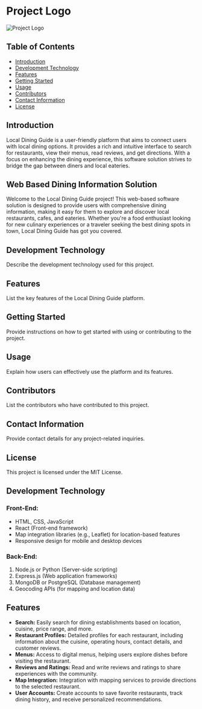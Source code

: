 # Project Logo
![Project Logo](downloads/Project_logo_eng.png)

## Table of Contents
- [Introduction](#introduction)
- [Development Technology](#development-technology)
- [Features](#features)
- [Getting Started](#getting-started)
- [Usage](#usage)
- [Contributors](#contributors)
- [Contact Information](#contact-information)
- [License](#license)

## Introduction
Local Dining Guide is a user-friendly platform that aims to connect users with local dining options. It provides a rich and intuitive interface to search for restaurants, view their menus, read reviews, and get directions. With a focus on enhancing the dining experience, this software solution strives to bridge the gap between diners and local eateries.

## Web Based Dining Information Solution
Welcome to the Local Dining Guide project! This web-based software solution is designed to provide users with comprehensive dining information, making it easy for them to explore and discover local restaurants, cafes, and eateries. Whether you're a food enthusiast looking for new culinary experiences or a traveler seeking the best dining spots in town, Local Dining Guide has got you covered.



## Development Technology
Describe the development technology used for this project.

## Features
List the key features of the Local Dining Guide platform.

## Getting Started
Provide instructions on how to get started with using or contributing to the project.

## Usage
Explain how users can effectively use the platform and its features.

## Contributors
List the contributors who have contributed to this project.

## Contact Information
Provide contact details for any project-related inquiries.

## License
This project is licensed under the MIT License.


<h2>Development Technology</h2>

<h3>Front-End:</h3>
<ul>
    <li>HTML, CSS, JavaScript</li>
    <li>React (Front-end framework)</li>
    <li>Map integration libraries (e.g., Leaflet) for location-based features</li>
    <li>Responsive design for mobile and desktop devices</li>
</ul>

<h3>Back-End:</h3>
<ol>
    <li>Node.js or Python (Server-side scripting)</li>
    <li>Express.js (Web application frameworks)</li>
    <li>MongoDB or PostgreSQL (Database management)</li>
    <li>Geocoding APIs (for mapping and location data)</li>
</ol>

<h2>Features</h2>

<ul>
    <li><strong>Search:</strong> Easily search for dining establishments based on location, cuisine, price range, and more.</li>
    <li><strong>Restaurant Profiles:</strong> Detailed profiles for each restaurant, including information about the cuisine, operating hours, contact details, and customer reviews.</li>
    <li><strong>Menus:</strong> Access to digital menus, helping users explore dishes before visiting the restaurant.</li>
    <li><strong>Reviews and Ratings:</strong> Read and write reviews and ratings to share experiences with the community.</li>
    <li><strong>Map Integration:</strong> Integration with mapping services to provide directions to the selected restaurant.</li>
    <li><strong>User Accounts:</strong> Create accounts to save favorite restaurants, track dining history, and receive personalized recommendations.</li>
</ul>

